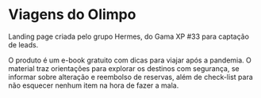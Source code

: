 # Viagens do Olimpo

Landing page criada pelo grupo Hermes, do Gama XP #33 para captação de leads.

O produto é um e-book gratuito com dicas para viajar após a pandemia. O material traz orientações para explorar os destinos com segurança, se informar sobre alteração e reembolso de reservas, além de check-list para não esquecer nenhum item na hora de fazer a mala. 
